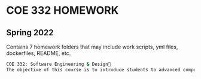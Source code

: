# COE 332 HOMEWORK
## Spring 2022
Contains 7 homework folders that may include work scripts, yml files, dockerfiles, README, etc.
```BASH
COE 332: Software Engineering & Design
The objective of this course is to introduce students to advanced computing concepts in software engineering, software systems design, cloud computing, distributed systems, and computational engineering. Through a series of assignments spanning the course of the semester, students will build a cloud-based, computational system to interact with a time series dataset and provide a web-accessible interface to their system.
```

